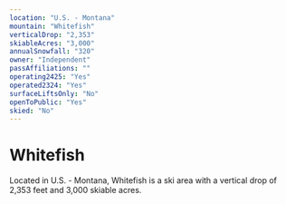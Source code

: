 ```yaml
---
location: "U.S. - Montana"
mountain: "Whitefish"
verticalDrop: "2,353"
skiableAcres: "3,000"
annualSnowfall: "320"
owner: "Independent"
passAffiliations: ""
operating2425: "Yes"
operated2324: "Yes"
surfaceLiftsOnly: "No"
openToPublic: "Yes"
skied: "No"
---
```


# Whitefish

Located in U.S. - Montana, Whitefish is a ski area with a vertical drop of 2,353 feet and 3,000 skiable acres.